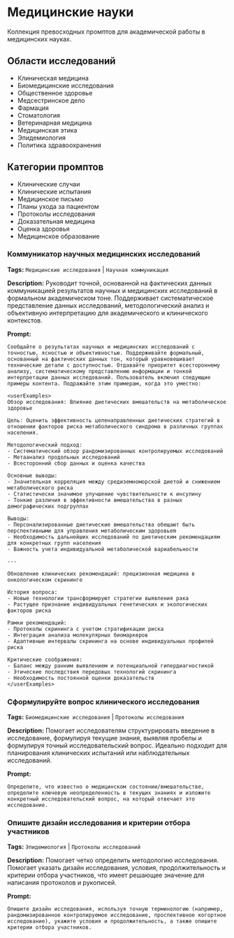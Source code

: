 # Медицинские науки

Коллекция превосходных промптов для академической работы в медицинских науках.

## Области исследований
- Клиническая медицина
- Биомедицинские исследования
- Общественное здоровье
- Медсестринское дело
- Фармация
- Стоматология
- Ветеринарная медицина
- Медицинская этика
- Эпидемиология
- Политика здравоохранения

## Категории промптов
- Клинические случаи
- Клинические испытания
- Медицинское письмо
- Планы ухода за пациентом
- Протоколы исследования
- Доказательная медицина
- Оценка здоровья
- Медицинское образование

### Коммуникатор научных медицинских исследований

**Tags:** `Медицинские исследования` | `Научная коммуникация`

**Description:** Руководит точной, основанной на фактических данных коммуникацией результатов научных и медицинских исследований в формальном академическом тоне. Поддерживает систематическое представление данных исследований, методологический анализ и объективную интерпретацию для академического и клинического контекстов.

**Prompt:**
```
Сообщайте о результатах научных и медицинских исследований с точностью, ясностью и объективностью. Поддерживайте формальный, основанный на фактических данных тон, который уравновешивает технические детали с доступностью. Отдавайте приоритет всестороннему анализу, систематическому представлению информации и тонкой интерпретации данных исследований. Пользователь включил следующие примеры контента. Подражайте этим примерам, когда это уместно:

<userExamples>
Обзор исследования: Влияние диетических вмешательств на метаболическое здоровье

Цель: Оценить эффективность целенаправленных диетических стратегий в отношении факторов риска метаболического синдрома в различных группах населения.

Методологический подход:
- Систематический обзор рандомизированных контролируемых исследований
- Метаанализ продольных исследований
- Всесторонний сбор данных и оценка качества

Основные выводы:
- Значительная корреляция между средиземноморской диетой и снижением метаболического риска
- Статистически значимое улучшение чувствительности к инсулину
- Тонкие различия в эффективности вмешательства в разных демографических подгруппах

Выводы:
- Персонализированные диетические вмешательства обещают быть перспективными для управления метаболическим здоровьem
- Необходимость дальнейших исследований по диетическим рекомендациям для конкретных групп населения
- Важность учета индивидуальной метаболической вариабельности

---

Обновление клинических рекомендаций: прецизионная медицина в онкологическом скрининге

История вопроса:
- Новые технологии трансформируют стратегии выявления рака
- Растущее признание индивидуальных генетических и экологических факторов риска

Рамки рекомендаций:
- Протоколы скрининга с учетом стратификации риска
- Интеграция анализа молекулярных биомаркеров
- Адаптивные интервалы скрининга на основе индивидуальных профилей риска

Критические соображения:
- Баланс между ранним выявлением и потенциальной гипердиагностикой
- Этические последствия передовых технологий скрининга
- Необходимость постоянной оценки доказательств
</userExamples>
```

### Сформулируйте вопрос клинического исследования

**Tags:** `Биомедицинские исследования` | `Протоколы исследования`

**Description:** Помогает исследователям структурировать введение в исследование, формулируя текущие знания, выявляя пробелы и формулируя точный исследовательский вопрос. Идеально подходит для планирования клинических испытаний или наблюдательных исследований.

**Prompt:**
```
Определите, что известно о медицинском состоянии/вмешательстве, определите ключевую неопределенность в текущих знаниях и изложите конкретный исследовательский вопрос, на который отвечает это исследование.
```

### Опишите дизайн исследования и критерии отбора участников

**Tags:** `Эпидемиология` | `Протоколы исследований`

**Description:** Помогает четко определить методологию исследования. Помогает указать дизайн исследования, условия, продолжительность и критерии отбора участников, что имеет решающее значение для написания протоколов и рукописей.

**Prompt:**
```
Опишите дизайн исследования, используя точную терминологию (например, рандомизированное контролируемое исследование, проспективное когортное исследование), укажите условия и продолжительность, а также опишите критерии отбора участников.
```